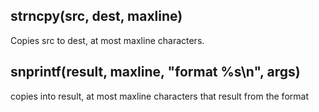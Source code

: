 ## strncpy(src, dest, maxline)
Copies src to dest, at most maxline characters.

## snprintf(result, maxline, "format %s\n", args)
copies into result, at most maxline characters that result from the format